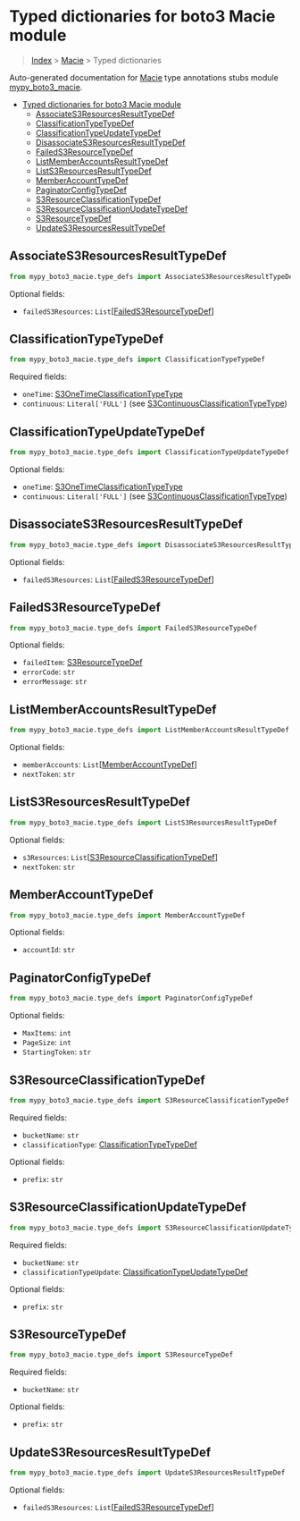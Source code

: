 # Typed dictionaries for boto3 Macie module

> [Index](..) > [Macie](.) > Typed dictionaries

Auto-generated documentation for
[Macie](https://boto3.amazonaws.com/v1/documentation/api/1.17.73/reference/services/macie.html#Macie)
type annotations stubs module
[mypy_boto3_macie](https://pypi.org/project/mypy-boto3-macie/).

- [Typed dictionaries for boto3 Macie module](#typed-dictionaries-for-boto3-macie-module)
  - [AssociateS3ResourcesResultTypeDef](#associates3resourcesresulttypedef)
  - [ClassificationTypeTypeDef](#classificationtypetypedef)
  - [ClassificationTypeUpdateTypeDef](#classificationtypeupdatetypedef)
  - [DisassociateS3ResourcesResultTypeDef](#disassociates3resourcesresulttypedef)
  - [FailedS3ResourceTypeDef](#faileds3resourcetypedef)
  - [ListMemberAccountsResultTypeDef](#listmemberaccountsresulttypedef)
  - [ListS3ResourcesResultTypeDef](#lists3resourcesresulttypedef)
  - [MemberAccountTypeDef](#memberaccounttypedef)
  - [PaginatorConfigTypeDef](#paginatorconfigtypedef)
  - [S3ResourceClassificationTypeDef](#s3resourceclassificationtypedef)
  - [S3ResourceClassificationUpdateTypeDef](#s3resourceclassificationupdatetypedef)
  - [S3ResourceTypeDef](#s3resourcetypedef)
  - [UpdateS3ResourcesResultTypeDef](#updates3resourcesresulttypedef)

## AssociateS3ResourcesResultTypeDef

```python
from mypy_boto3_macie.type_defs import AssociateS3ResourcesResultTypeDef
```

Optional fields:

- `failedS3Resources`:
  `List`\[[FailedS3ResourceTypeDef](./type_defs.md#faileds3resourcetypedef)\]

## ClassificationTypeTypeDef

```python
from mypy_boto3_macie.type_defs import ClassificationTypeTypeDef
```

Required fields:

- `oneTime`:
  [S3OneTimeClassificationTypeType](./literals.md#s3onetimeclassificationtypetype)
- `continuous`: `Literal['FULL']` (see
  [S3ContinuousClassificationTypeType](./literals.md#s3continuousclassificationtypetype))

## ClassificationTypeUpdateTypeDef

```python
from mypy_boto3_macie.type_defs import ClassificationTypeUpdateTypeDef
```

Optional fields:

- `oneTime`:
  [S3OneTimeClassificationTypeType](./literals.md#s3onetimeclassificationtypetype)
- `continuous`: `Literal['FULL']` (see
  [S3ContinuousClassificationTypeType](./literals.md#s3continuousclassificationtypetype))

## DisassociateS3ResourcesResultTypeDef

```python
from mypy_boto3_macie.type_defs import DisassociateS3ResourcesResultTypeDef
```

Optional fields:

- `failedS3Resources`:
  `List`\[[FailedS3ResourceTypeDef](./type_defs.md#faileds3resourcetypedef)\]

## FailedS3ResourceTypeDef

```python
from mypy_boto3_macie.type_defs import FailedS3ResourceTypeDef
```

Optional fields:

- `failedItem`: [S3ResourceTypeDef](./type_defs.md#s3resourcetypedef)
- `errorCode`: `str`
- `errorMessage`: `str`

## ListMemberAccountsResultTypeDef

```python
from mypy_boto3_macie.type_defs import ListMemberAccountsResultTypeDef
```

Optional fields:

- `memberAccounts`:
  `List`\[[MemberAccountTypeDef](./type_defs.md#memberaccounttypedef)\]
- `nextToken`: `str`

## ListS3ResourcesResultTypeDef

```python
from mypy_boto3_macie.type_defs import ListS3ResourcesResultTypeDef
```

Optional fields:

- `s3Resources`:
  `List`\[[S3ResourceClassificationTypeDef](./type_defs.md#s3resourceclassificationtypedef)\]
- `nextToken`: `str`

## MemberAccountTypeDef

```python
from mypy_boto3_macie.type_defs import MemberAccountTypeDef
```

Optional fields:

- `accountId`: `str`

## PaginatorConfigTypeDef

```python
from mypy_boto3_macie.type_defs import PaginatorConfigTypeDef
```

Optional fields:

- `MaxItems`: `int`
- `PageSize`: `int`
- `StartingToken`: `str`

## S3ResourceClassificationTypeDef

```python
from mypy_boto3_macie.type_defs import S3ResourceClassificationTypeDef
```

Required fields:

- `bucketName`: `str`
- `classificationType`:
  [ClassificationTypeTypeDef](./type_defs.md#classificationtypetypedef)

Optional fields:

- `prefix`: `str`

## S3ResourceClassificationUpdateTypeDef

```python
from mypy_boto3_macie.type_defs import S3ResourceClassificationUpdateTypeDef
```

Required fields:

- `bucketName`: `str`
- `classificationTypeUpdate`:
  [ClassificationTypeUpdateTypeDef](./type_defs.md#classificationtypeupdatetypedef)

Optional fields:

- `prefix`: `str`

## S3ResourceTypeDef

```python
from mypy_boto3_macie.type_defs import S3ResourceTypeDef
```

Required fields:

- `bucketName`: `str`

Optional fields:

- `prefix`: `str`

## UpdateS3ResourcesResultTypeDef

```python
from mypy_boto3_macie.type_defs import UpdateS3ResourcesResultTypeDef
```

Optional fields:

- `failedS3Resources`:
  `List`\[[FailedS3ResourceTypeDef](./type_defs.md#faileds3resourcetypedef)\]
